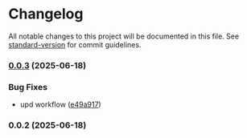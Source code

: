 # Changelog

All notable changes to this project will be documented in this file. See [standard-version](https://github.com/conventional-changelog/standard-version) for commit guidelines.

### [0.0.3](https://github.com/claudio-riosg/portfolio/compare/v0.0.2...v0.0.3) (2025-06-18)


### Bug Fixes

* upd workflow ([e49a917](https://github.com/claudio-riosg/portfolio/commit/e49a91760d9d1c269a2c0e76113e5e1add051c9b))

### 0.0.2 (2025-06-18)
